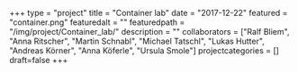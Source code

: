+++
type = "project"
title = "Container lab"
date = "2017-12-22"
featured = "container.png"
featuredalt = ""
featuredpath = "/img/project/Container_lab/"
description = ""
collaborators = ["Ralf Bliem", "Anna Ritscher", "Martin Schnabl", "Michael Tatschl", "Lukas Hutter", "Andreas Körner", "Anna Köferle", "Ursula Smole"]
projectcategories = []
draft=false
+++
